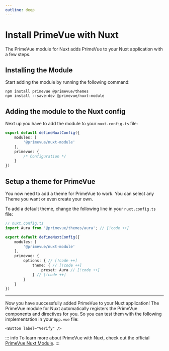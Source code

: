 ```yaml
---
outline: deep
---
```


# Install PrimeVue with Nuxt

The PrimeVue module for Nuxt adds PrimeVue to your Nuxt application with a few steps.


## Installing the Module

Start adding the module by running the following command:

```console
npm install primevue @primevue/themes
npm install --save-dev @primevue/nuxt-module
```

## Adding the module to the Nuxt config

Next up you have to add the module to your `nuxt.config.ts` file:

```typescript
export default defineNuxtConfig({
    modules: [
        '@primevue/nuxt-module'
    ],
    primevue: {
        /* Configuration */
    }
})
```

## Setup a theme for PrimeVue

You now need to add a theme for PrimeVue to work. You can select any Theme you want or even
create your own.

To add a default theme, change the following line in your `nuxt.config.ts` file:

```typescript
// nuxt.config.ts
import Aura from '@primevue/themes/aura'; // [!code ++]

export default defineNuxtConfig({
    modules: [
        '@primevue/nuxt-module'
    ],
    primevue: {
        options: { // [!code ++]
            theme: { // [!code ++]
                preset: Aura // [!code ++]
            } // [!code ++]
        }
    }
})
```
___

Now you have successfully added PrimeVue to your Nuxt application! The PrimeVue module for Nuxt
automatically registers the PrimeVue components and directives for you. So you can 
test them with the following implementation in your `App.vue` file:

```vue
<Button label="Verify" />
```

::: info
To learn more about PrimeVue with Nuxt, check out the
official [PrimeVue Nuxt Module](https://primevue.org/nuxt/).
:::
